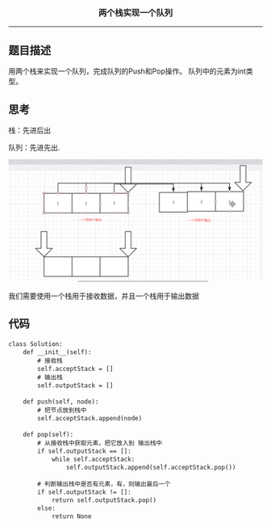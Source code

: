 ### <center>两个栈实现一个队列
***
## 题目描述

用两个栈来实现一个队列，完成队列的Push和Pop操作。 队列中的元素为int类型。



## 思考

栈：先进后出

队列：先进先出.

![image-20200423094525763](images/image-20200423094525763.png)

我们需要使用一个栈用于接收数据，并且一个栈用于输出数据



## 代码

```
class Solution:
    def __init__(self):
        # 接收栈
        self.acceptStack = []
        # 输出栈
        self.outputStack = []

    def push(self, node):
        # 把节点放到栈中
        self.acceptStack.append(node)

    def pop(self):
        # 从接收栈中获取元素，把它放入到 输出栈中
        if self.outputStack == []:
            while self.acceptStack:
                self.outputStack.append(self.acceptStack.pop())

        # 判断输出栈中是否有元素，有，则输出最后一个
        if self.outputStack != []:
            return self.outputStack.pop()
        else:
            return None
```

